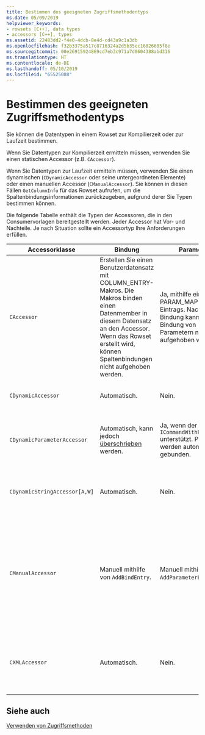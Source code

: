 ```yaml
---
title: Bestimmen des geeigneten Zugriffsmethodentyps
ms.date: 05/09/2019
helpviewer_keywords:
- rowsets [C++], data types
- accessors [C++], types
ms.assetid: 22483dd2-f4e0-4dcb-8e4d-cd43a9c1a3db
ms.openlocfilehash: f32b3375a517c8716324a2d5b35ec16826605f8e
ms.sourcegitcommit: 00e26915924869cd7eb3c971a7d0604388abd316
ms.translationtype: HT
ms.contentlocale: de-DE
ms.lasthandoff: 05/10/2019
ms.locfileid: "65525088"
---
```

# <a name="determining-which-type-of-accessor-to-use"></a>Bestimmen des geeigneten Zugriffsmethodentyps

Sie können die Datentypen in einem Rowset zur Kompilierzeit oder zur Laufzeit bestimmen.

Wenn Sie Datentypen zur Kompilierzeit ermitteln müssen, verwenden Sie einen statischen Accessor (z.B. `CAccessor`). 

Wenn Sie Datentypen zur Laufzeit ermitteln müssen, verwenden Sie einen dynamischen (`CDynamicAccessor` oder seine untergeordneten Elemente) oder einen manuellen Accessor (`CManualAccessor`). Sie können in diesen Fällen `GetColumnInfo` für das Rowset aufrufen, um die Spaltenbindungsinformationen zurückzugeben, aufgrund derer Sie Typen bestimmen können.

Die folgende Tabelle enthält die Typen der Accessoren, die in den Consumervorlagen bereitgestellt werden. Jeder Accessor hat Vor- und Nachteile. Je nach Situation sollte ein Accessortyp Ihre Anforderungen erfüllen.

|Accessorklasse|Bindung|Parameter|Kommentar|
|--------------------|-------------|---------------|-------------|
|`CAccessor`|Erstellen Sie einen Benutzerdatensatz mit COLUMN_ENTRY-Makros. Die Makros binden einen Datenmember in diesem Datensatz an den Accessor. Wenn das Rowset erstellt wird, können Spaltenbindungen nicht aufgehoben werden.|Ja, mithilfe eines PARAM_MAP-Makro-Eintrags. Nach der Bindung kann die Bindung von Parametern nicht aufgehoben werden.|Schnellster Accessor aufgrund von wenig Code.|
|`CDynamicAccessor`|Automatisch.|Nein.|Nützlich, wenn Sie den Typ der Daten in einem Rowset nicht kennen.|
|`CDynamicParameterAccessor`|Automatisch, kann jedoch [überschrieben](../../data/oledb/overriding-a-dynamic-accessor.md) werden.|Ja, wenn der Anbieter `ICommandWithParameters` unterstützt. Parameter werden automatisch gebunden.|Langsamer als `CDynamicAccessor`, aber hilfreich zum Aufrufen generischer gespeicherter Prozeduren.|
|`CDynamicStringAccessor[A,W]`|Automatisch.|Nein.|Ruft Daten aus dem Datenspeicher, auf die zugegriffen wird, als Zeichenfolgendaten ab.|
|`CManualAccessor`|Manuell mithilfe von `AddBindEntry`.|Manuell mithilfe von `AddParameterEntry`.|Schnell; Parameter und Spalten werden nur einmal gebunden. Sie bestimmen den zu verwendenden Datentyp. (Siehe [DBVIEWER](https://github.com/Microsoft/VCSamples)-Beispiel.) Benötigt mehr Code als `CDynamicAccessor` oder `CAccessor`. Entspricht eher dem direkten Aufruf von OLE DB.|
|`CXMLAccessor`|Automatisch.|Nein.|Ruft Daten aus dem Datenspeicher, auf die zugegriffen wird, als Zeichenfolgendaten ab, und formatiert sie als XML-markierte Daten.|

## <a name="see-also"></a>Siehe auch

[Verwenden von Zugriffsmethoden](../../data/oledb/using-accessors.md)